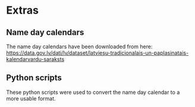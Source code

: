 # Extras

## Name day calendars

The name day calendars have been downloaded from here:
https://data.gov.lv/dati/lv/dataset/latviesu-tradicionalais-un-paplasinatais-kalendarvardu-saraksts

## Python scripts

These python scripts were used to convert the name day calendar to a more usable format.
